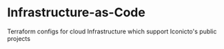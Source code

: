 # Infrastructure-as-Code
Terraform configs for cloud Infrastructure which support Iconicto's public projects
